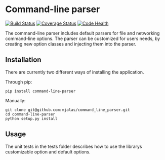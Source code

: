 # Command-line parser
[![Build Status](https://travis-ci.org/mjalas/command_line_parser.svg?branch=master)](https://travis-ci.org/mjalas/command_line_parser)
[![Coverage Status](https://coveralls.io/repos/github/mjalas/command_line_parser/badge.svg?branch=master)](https://coveralls.io/github/mjalas/command_line_parser?branch=master)
[![Code Health](https://landscape.io/github/mjalas/command_line_parser/master/landscape.svg?style=flat)](https://landscape.io/github/mjalas/command_line_parser/master)

The command-line parser includes default parsers for file and networking command-line options. 
The parser can be customized for users needs, by creating new option classes and injecting them into
the parser.

## Installation

There are currently two different ways of installing the application.

Through pip:
```
pip install command-line-parser
```

Manually:
```
git clone git@github.com:mjalas/command_line_parser.git
cd command-line-parser
python setup.py install
```

## Usage

The unit tests in the tests folder describes how to use the librarys customizable option and default options.